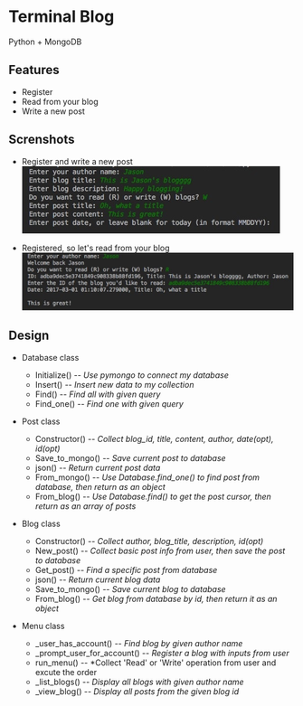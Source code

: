Terminal Blog
================
Python + MongoDB

Features
---------
* Register
* Read from your blog
* Write a new post

Screnshots
----------
* Register and write a new post  
![register_and_write](https://github.com/Free99/py-web/blob/master/TerminalBlog/screenshots/register_and_write.jpg)

* Registered, so let's read from your blog
![registered_and_read](https://github.com/Free99/py-web/blob/master/TerminalBlog/screenshots/registered_and_read.jpg)

Design
--------
* Database class
  * Initialize() -- *Use pymongo to connect my database*
  * Insert() -- *Insert new data to my collection*
  * Find() -- *Find all with given query*
  * Find_one() -- *Find one with given query*
  
* Post class
  * Constructor() -- *Collect blog_id, title, content, author, date(opt), id(opt)*
  * Save_to_mongo() -- *Save current post to database*
  * json() -- *Return current post data*
  * From_mongo() -- *Use Database.find_one() to find post from database, then return as an object*
  * From_blog() -- *Use Database.find() to get the post cursor, then return as an array of posts*
  
* Blog class
  * Constructor() -- *Collect author, blog_title, description, id(opt)*
  * New_post() -- *Collect basic post info from user, then save the post to database*
  * Get_post() -- *Find a specific post from database*
  * json() -- *Return current blog data*
  * Save_to_mongo() -- *Save current blog to database*
  * From_blog() -- *Get blog from database by id, then return it as an object*
  
* Menu class
  * _user_has_account() -- *Find blog by given author name*
  * _prompt_user_for_account() -- *Register a blog with inputs from user*
  * run_menu() -- *Collect 'Read' or 'Write' operation from user and excute the order
  * _list_blogs() -- *Display all blogs with given author name*
  * _view_blog() -- *Display all posts from the given blog id*
  
  
